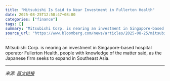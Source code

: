 ```yaml
---
title: "Mitsubishi Is Said to Near Investment in Fullerton Health"
date: 2025-08-25T12:58:47+08:00
categories: ["finance"]
tags: []
summary: "Mitsubishi Corp. is nearing an investment in Singapore-based hospital operator Fullerton Health, people with knowledge of the matter said, as the Japanese firm seeks to expand in Southeast Asia."
source_url: "https://www.bloomberg.com/news/articles/2025-08-25/mitsubishi-is-said-to-near-investment-in-fullerton-health"
---
```


Mitsubishi Corp. is nearing an investment in Singapore-based hospital operator Fullerton Health, people with knowledge of the matter said, as the Japanese firm seeks to expand in Southeast Asia.

---

*来源: [原文链接](https://www.bloomberg.com/news/articles/2025-08-25/mitsubishi-is-said-to-near-investment-in-fullerton-health)*
